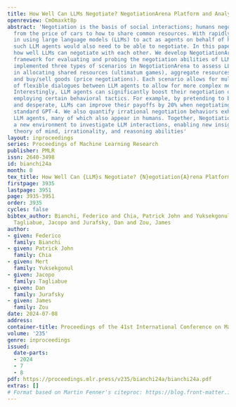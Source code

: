 ```yaml
---
title: How Well Can LLMs Negotiate? NegotiationArena Platform and Analysis
openreview: CmOmaxkt8p
abstract: 'Negotiation is the basis of social interactions; humans negotiate everything
  from the price of cars to how to share common resources. With rapidly growing interest
  in using large language models (LLMs) to act as agents on behalf of human users,
  such LLM agents would also need to be able to negotiate. In this paper, we study
  how well LLMs can negotiate with each other. We develop NegotiationArena: a flexible
  framework for evaluating and probing the negotiation abilities of LLM agents. We
  implemented three types of scenarios in NegotiationArena to assess LLM’s behaviors
  in allocating shared resources (ultimatum games), aggregate resources (trading games)
  and buy/sell goods (price negotiations). Each scenario allows for multiple turns
  of flexible dialogues between LLM agents to allow for more complex negotiations.
  Interestingly, LLM agents can significantly boost their negotiation outcomes by
  employing certain behavioral tactics. For example, by pretending to be desolate
  and desperate, LLMs can improve their payoffs by 20% when negotiating against the
  standard GPT-4. We also quantify irrational negotiation behaviors exhibited by the
  LLM agents, many of which also appear in humans. Together, NegotiationArena offers
  a new environment to investigate LLM interactions, enabling new insights into LLM’s
  theory of mind, irrationality, and reasoning abilities'
layout: inproceedings
series: Proceedings of Machine Learning Research
publisher: PMLR
issn: 2640-3498
id: bianchi24a
month: 0
tex_title: How Well Can {LLM}s Negotiate? {N}egotiation{A}rena Platform and Analysis
firstpage: 3935
lastpage: 3951
page: 3935-3951
order: 3935
cycles: false
bibtex_author: Bianchi, Federico and Chia, Patrick John and Yuksekgonul, Mert and
  Tagliabue, Jacopo and Jurafsky, Dan and Zou, James
author:
- given: Federico
  family: Bianchi
- given: Patrick John
  family: Chia
- given: Mert
  family: Yuksekgonul
- given: Jacopo
  family: Tagliabue
- given: Dan
  family: Jurafsky
- given: James
  family: Zou
date: 2024-07-08
address:
container-title: Proceedings of the 41st International Conference on Machine Learning
volume: '235'
genre: inproceedings
issued:
  date-parts:
  - 2024
  - 7
  - 8
pdf: https://proceedings.mlr.press/v235/bianchi24a/bianchi24a.pdf
extras: []
# Format based on Martin Fenner's citeproc: https://blog.front-matter.io/posts/citeproc-yaml-for-bibliographies/
---
```

